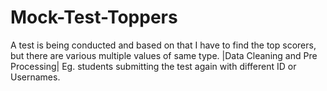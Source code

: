 # Mock-Test-Toppers
A test is being conducted and based on that I have to find the top scorers, but there are various multiple values of same type. 
|Data Cleaning and Pre Processing|
Eg. students submitting the test again with different ID or Usernames.
